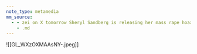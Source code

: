 ```yaml
---
note_type: metamedia
mm_source:
  - - zei on X tomorrow Sheryl Sandberg is releasing her mass rape hoax documentary. Her star witnesses are Shari Mendes Simcha Greinman Chaim Otmazgin Rami Davidian All claimed they saw insertion of objects and genital mutilation. The UN
    - .md
---
```


![[GL_WXzOXMAAsNY-.jpeg]]


